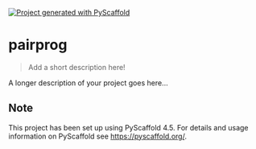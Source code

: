 <!-- These are examples of badges you might want to add to your README:
     please update the URLs accordingly

[![Built Status](https://api.cirrus-ci.com/github/<USER>/pairprog.svg?branch=main)](https://cirrus-ci.com/github/<USER>/pairprog)
[![ReadTheDocs](https://readthedocs.org/projects/pairprog/badge/?version=latest)](https://pairprog.readthedocs.io/en/stable/)
[![Coveralls](https://img.shields.io/coveralls/github/<USER>/pairprog/main.svg)](https://coveralls.io/r/<USER>/pairprog)
[![PyPI-Server](https://img.shields.io/pypi/v/pairprog.svg)](https://pypi.org/project/pairprog/)
[![Conda-Forge](https://img.shields.io/conda/vn/conda-forge/pairprog.svg)](https://anaconda.org/conda-forge/pairprog)
[![Monthly Downloads](https://pepy.tech/badge/pairprog/month)](https://pepy.tech/project/pairprog)
[![Twitter](https://img.shields.io/twitter/url/http/shields.io.svg?style=social&label=Twitter)](https://twitter.com/pairprog)
-->

[![Project generated with PyScaffold](https://img.shields.io/badge/-PyScaffold-005CA0?logo=pyscaffold)](https://pyscaffold.org/)

# pairprog

> Add a short description here!

A longer description of your project goes here...


<!-- pyscaffold-notes -->

## Note

This project has been set up using PyScaffold 4.5. For details and usage
information on PyScaffold see https://pyscaffold.org/.

